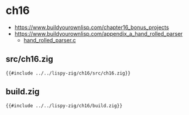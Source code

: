 # ch16


- https://www.buildyourownlisp.com/chapter16_bonus_projects
- https://www.buildyourownlisp.com/appendix_a_hand_rolled_parser
  - [hand_rolled_parser.c](https://github.com/orangeduck/BuildYourOwnLisp/blob/master/src/hand_rolled_parser.c)


## src/ch16.zig

``` zig
{{#include ../../lispy-zig/ch16/src/ch16.zig}}
```


## build.zig

``` zig
{{#include ../../lispy-zig/ch16/build.zig}}
```
